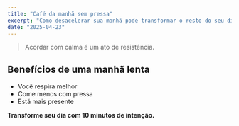 ```yaml
---
title: "Café da manhã sem pressa"
excerpt: "Como desacelerar sua manhã pode transformar o resto do seu dia."
date: "2025-04-23"
---
```


> Acordar com calma é um ato de resistência.

## Benefícios de uma manhã lenta

- Você respira melhor
- Come menos com pressa
- Está mais presente

**Transforme seu dia com 10 minutos de intenção.**
